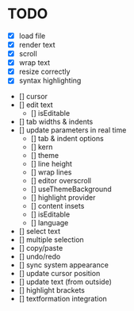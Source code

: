 # TODO

- [X] load file
- [X] render text
- [X] scroll
- [X] wrap text
- [X] resize correctly
- [x] syntax highlighting
- [] cursor
- [] edit text
    - [] isEditable
- [] tab widths & indents
- [] update parameters in real time
    - [] tab & indent options
    - [] kern
    - [] theme
    - [] line height
    - [] wrap lines
    - [] editor overscroll
    - [] useThemeBackground
    - [] highlight provider
    - [] content insets
    - [] isEditable
    - [] language
- [] select text
- [] multiple selection
- [] copy/paste
- [] undo/redo
- [] sync system appearance
- [] update cursor position
- [] update text (from outside)
- [] highlight brackets
- [] textformation integration
